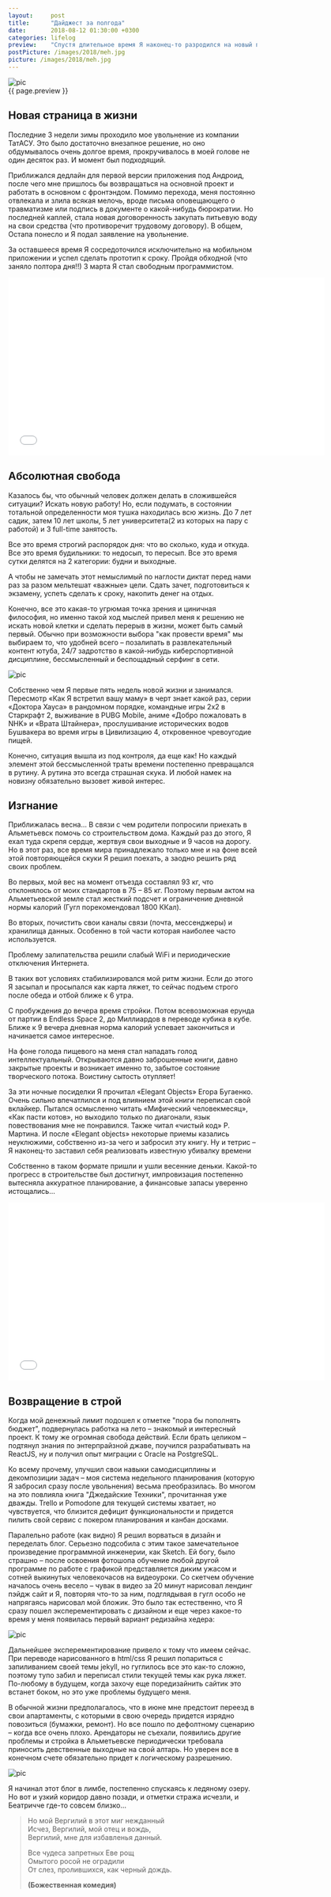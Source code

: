 ```yaml
---
layout:     post
title:      "Дайджест за полгода"
date:       2018-08-12 01:30:00 +0300
categories: lifelog
preview:    "Спустя длительное время Я наконец-то разродился на новый пост. Хотя до этого обещался еженедельно писать дайджесты и даже шаблончик под это дело набросал. Не знаю почему мне никак не дается систематичное ведение записей. Может быть, все потому что излагать свои мысли/чувства письменно чересчур интимно для моей интровертной души, или мне кажется бессмысленным рассказ о банальной повседневности в любых подробностях, или может быть все потому что Я ненавижу повторения, а писанина в дневнике/блоге и есть тот самый злосчастный повтор. Не знаю… Главное, что Я все-таки решился!"
postPicture: /images/2018/meh.jpg
picture: /images/2018/meh.jpg
---
```


<!-- ![pic]({{ site.url }}{{ page.postPicture }}){: .post-top-page  } -->
<div class="full-container">
    <img src="/images/2018/meh.jpg" alt="pic" class="post-top-page">
</div>
{{ page.preview }}

## Новая страница в жизни

Последние 3 недели зимы проходило мое увольнение из компании ТатАСУ. Это было достаточно внезапное решение, но оно обдумывалось очень долгое время, прокручивалось в моей голове не один десяток раз. И момент был подходящий.

Приближался дедлайн для первой версии приложения под Андроид, после чего мне пришлось бы возвращаться на основной проект и работать в основном с фронтэндом. Помимо перехода, меня постоянно отвлекала и злила всякая мелочь, вроде письма оповещающего о травматизме или подпись в документе о какой-нибудь бюрократии. Но последней каплей,  стала новая договоренность закупать питьевую воду на свои средства (что противоречит трудовому договору). В общем, Остапа понесло и Я подал заявление на увольнение. 

За оставшееся время Я сосредоточился исключительно на мобильном приложении и успел сделать прототип к сроку. Пройдя обходной (что заняло полтора дня!!) 3 марта Я стал свободным программистом. 

<div class="video-wrapper full-container">
    <iframe src="//coub.com/embed/fik1e?muted=false&autostart=false&originalSize=false&startWithHD=false" allowfullscreen frameborder="0" width="640" height="360" allow="autoplay" id="goodmood"></iframe>
</div>

## Абсолютная свобода

Казалось бы, что обычный человек должен делать в сложившейся ситуации? Искать новую работу! Но, если подумать, в состоянии тотальной определенности моя тушка находилась всю жизнь. До 7 лет садик, затем 10 лет школы, 5 лет университета(2 из которых на пару с работой) и 3 full-time занятость. 

Все это время строгий распорядок дня: что во сколько, куда и откуда. Все это время будильники: то недосып, то пересып. Все это время сутки делятся на 2 категории: будни и выходные. 

А чтобы не замечать этот немыслимый по наглости диктат перед нами раз за разом мельтешат «важные» цели. Сдать зачет, подготовиться к экзамену, успеть сделать к сроку, накопить денег на отдых. 

Конечно, все это какая-то угрюмая точка зрения и циничная философия, но именно такой ход мыслей привел меня к решению не искать новой клетки и сделать перерыв в жизни, может быть самый первый. Обычно при возможности выбора "как провести время" мы выбираем то, что удобней всего – позалипать в развлекательный контент ютуба, 24/7 задротство в какой-нибудь киберспортивной дисциплине, бессмысленный и беспощадный серфинг в сети.

<div class="full-container">
    <img src="/images/2018/live_to_win.jpeg" alt="pic" class="post-top-page">
</div>

Собственно чем Я первые пять недель новой жизни и занимался. Пересмотр «Как Я встретил вашу маму» в черт знает какой раз, серии «Доктора Хауса» в рандомном порядке, командные игры 2х2 в Старкрафт 2, выживание в PUBG Mobile, аниме «Добро пожаловать в NHK» и «Врата Штайнера», прослушивание исторических водов Бушвакера во время игры в Цивилизацию 4, откровенное чревоугодие пищей. 

Конечно, ситуация вышла из под контроля, да еще как! Но каждый элемент этой бессмысленной траты времени постепенно превращался в рутину. А рутина это всегда страшная скука. И любой намек на новизну обязательно вызовет живой интерес. 

## Изгнание

Приближалась весна... В связи с чем родители попросили приехать в Альметьевск помочь со строительством дома. Каждый раз до этого, Я ехал туда скрепя сердце, жертвуя свои выходные и 9 часов на дорогу. Но в этот раз, все время мира принадлежало только мне и на фоне всей этой повторяющейся скуки Я решил поехать, а заодно решить ряд своих проблем.

Во первых, мой вес на момент отъезда составлял 93 кг, что отклонялось от моих стандартов в 75 – 85 кг. Поэтому первым актом на Альметьевской земле стал жесткий подсчет и ограничение дневной нормы калорий (Гугл порекомендовал 1800 ККал). 

Во вторых, почистить свои каналы связи (почта, мессенджеры) и хранилища данных. Особенно в той части которая наиболее часто используется. 

Проблему залипательства решили слабый WiFi и периодические отключения Интернета. 

В таких вот условиях стабилизировался мой ритм жизни. Если до этого Я засыпал и просыпался как карта ляжет, то сейчас подъем строго после обеда и отбой ближе к 6 утра. 

С пробуждения до вечера время стройки. Потом всевозможная ерунда от партии в Endless Space 2, до Миллиардов в переводе кубика в кубе. Ближе к 9 вечера дневная норма калорий успевает закончиться и начинается самое интересное.

На фоне голода пищевого на меня стал нападать голод интеллектуальный. Открываются давно заброшенные книги, давно закрытые проекты и возникает именно то, забытое состояние творческого потока. Воистину сытость отупляет! 

За эти ночные посиделки Я прочитал «Elegant Objects» Егора Бугаенко. Очень сильно впечатлился и под влиянием этой книги переписал свой вклайкер. Пытался осмысленно читать «Мифический человекмесяц», «Как пасти котов», но выходило только по диагонали, язык повествования мне не понравился. Также читал «чистый код» Р. Мартина. И после «Elegant objects» некоторые приемы казались неуклюжими, собственно из-за чего и забросил эту книгу. Ну и тетрис – Я наконец-то заставил себя реализовать известную убивалку времени

Собственно в таком формате пришли и ушли весенние деньки. Какой-то прогресс в строительстве был достигнут, импровизация постепенно вытесняла аккуратное планирование, а финансовые запасы уверенно истощались...

 
<div class="video-wrapper full-container">
    <iframe src="//coub.com/embed/19h3yt?muted=false&autostart=false&originalSize=false&startWithHD=false" allowfullscreen frameborder="0" width="640" height="360" allow="autoplay"></iframe> 
</div>

## Возвращение в строй

Когда мой денежный лимит подошел к отметке "пора бы пополнять бюджет", подвернулась работка на лето – знакомый и интересный проект. К тому же огромная свобода действий. Если брать целиком – подтянул знания по энтерпрайзной джаве, поучился разрабатывать на ReactJS, ну и получил опыт миграции с Oracle на PostgreSQL. 

Ко всему прочему, улучшил свои навыки самодисциплины и декомпозиции задач – моя система недельного планирования (которую Я забросил сразу после увольнения) весьма преобразилась. Во многом на это повлияла книга "Джедайские Техники", прочитанная уже дважды. Trello и Pomodone для текущей системы хватает, но чувствуется, что близится дефицит функциональности и придется пилить свой сервис с покером планирования и канбан досками.

Паралельно работе (как видно) Я решил ворваться в дизайн и переделать блог. Серьезно подсобила с этим такое замечательное произведение программной инженерии, как Sketch. Ей богу, было страшно – после освоения фотошопа обучение любой другой программе по работе с графикой представляется диким ужасом и сотней выкинутых человекочасов на видеоуроки. Со скетчем обучение началось очень весело – чувак в видео за 20 минут нарисовал лендинг пэйдж сайт и Я, повторяя что-то за ним, подглядывая в гугл особо не напрягаясь нарисовал мой бложик. Это было так естественно, что Я сразу пошел эксперементировать с дизайном и еще через какое-то время у меня появилась первый вариант редизайна хедера:

<div class="full-container">
    <img src="/images/2018/first-design.jpg" alt="pic" class="center-image">
</div>

Дальнейшее эксперементирование привело к тому что имеем сейчас. При переводе нарисованного в html/css Я решил попариться с запиливанием своей темы jekyll, но гуглилось все это как-то сложно, поэтому тупо забил и переписал стили текущей темы как рука ляжет. По-любому в будущем, когда захочу еще поредизайнить сайтик это встанет боком, но это уже проблемы будущего меня.

В обычной жизни предполагалось, что в июне мне предстоит переезд в свои апартаменты, с которыми в свою очередь придется изрядно повозиться (бумажки, ремонт). Но все пошло по дефолтному сценарию – когда все очень плохо. Арендаторы не съехали, появились другие проблемы и стройка в Альметьевске периодически требовала приносить девственные выходные на свой алтарь. Но уверен все в конечном счете обязательно придет к логическому разрешению. 

<div class="full-container">
    <img src="/images/2018/whatsnext.jpg" alt="pic" class="center-image">
</div>

Я начинал этот блог в лимбе, постепенно спускаясь к ледяному озеру. Но вот и узкий коридор давно позади, и отметки стража исчезли, и Беатричче где-то совсем близко...

> Но мой Вергилий в этот миг нежданный  
> Исчез, Вергилий, мой отец и вождь,  
> Вергилий, мне для избавленья данный.  
>   
> Все чудеса запретных Еве рощ  
> Омытого росой не оградили  
> От слез, пролившихся, как черный дождь.  
>  
> **(Божественная комедия)**

